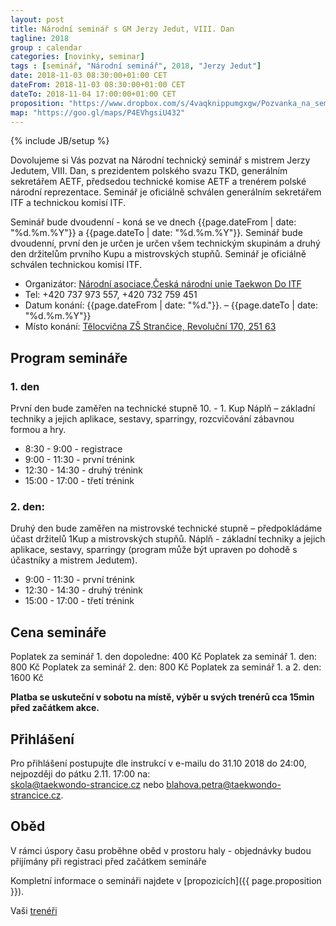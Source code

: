 ```yaml
---
layout: post
title: Národní seminář s GM Jerzy Jedut, VIII. Dan 
tagline: 2018
group : calendar
categories: [novinky, seminar]
tags : [seminář, "Národní seminář", 2018, "Jerzy Jedut"]
date: 2018-11-03 08:30:00+01:00 CET
dateFrom: 2018-11-03 08:30:00+01:00 CET
dateTo: 2018-11-04 17:00:00+01:00 CET
proposition: "https://www.dropbox.com/s/4vaqknippumgxgw/Pozvanka_na_seminar_2018.pdf?dl=0"
map: "https://goo.gl/maps/P4EVhgsiU432"
---
```

{% include JB/setup %}

Dovolujeme si Vás pozvat na Národní technický seminář s mistrem Jerzy Jedutem, VIII. Dan, s prezidentem polského svazu TKD, generálním sekretářem AETF, předsedou  technické komise AETF a trenérem polské národní reprezentace.
Seminář je oficiálně schválen generálním sekretářem ITF a technickou komisí ITF.

Seminář bude dvoudenní - koná se ve dnech {{page.dateFrom | date: "%d.%m.%Y"}} a {{page.dateTo | date: "%d.%m.%Y"}}. Seminář bude dvoudenní, první den je určen je určen všem technickým skupinám a druhý den držitelům prvního Kupu a mistrovských stupňů.
Seminář je oficiálně schválen technickou komisí ITF.

- Organizátor: [Národní asociace,Česká národní unie Taekwon Do ITF](https://www.taekwondocz.com/)
- Tel: +420 737 973 557, +420 732 759 451
- Datum konání:  {{page.dateFrom | date: "%d."}}. – {{page.dateTo | date: "%d.%m.%Y"}}
- Místo konání: [Tělocvična ZŠ Strančice, Revoluční 170, 251 63]({{page.map}})

## Program semináře

### 1. den

První den bude zaměřen na technické stupně 10. - 1. Kup
Náplň – základní techniky a jejich aplikace, sestavy, sparringy, rozcvičování zábavnou formou a hry.
 
- 8:30 - 9:00   - registrace
- 9:00 - 11:30  - první trénink
- 12:30 - 14:30 - druhý trénink
- 15:00 - 17:00 - třetí trénink

### 2. den:

Druhý den bude zaměřen na mistrovské technické stupně – předpokládáme účast držitelů 1Kup a mistrovských stupňů.
Náplň - základní techniky a jejich aplikace, sestavy, sparringy (program může být upraven po dohodě s účastníky a mistrem Jedutem). 
 
- 9:00 - 11:30  - první trénink
- 12:30 - 14:30 - druhý trénink
- 15:00 - 17:00 - třetí trénink

## Cena semináře

Poplatek za seminář 1. den dopoledne: 400 Kč
Poplatek za seminář 1. den: 800 Kč
Poplatek za seminář 2. den: 800 Kč
Poplatek za seminář 1. a 2. den: 1600 Kč

**Platba se uskuteční v sobotu na místě, výběr u svých trenérů cca 15min před začátkem akce.**

## Přihlášení

Pro přihlášení postupujte dle instrukcí v e-mailu do 31.10 2018 do 24:00, nejpozději do pátku 2.11. 17:00 na:    
skola@taekwondo-strancice.cz nebo blahova.petra@taekwondo-strancice.cz.

## Oběd

V rámci úspory času proběhne oběd v prostoru haly - objednávky budou přijímány při registraci před začátkem semináře

Kompletní informace o semináři najdete v [propozicích]({{ page.proposition }}).

Vaši [trenéři](/treneri)

